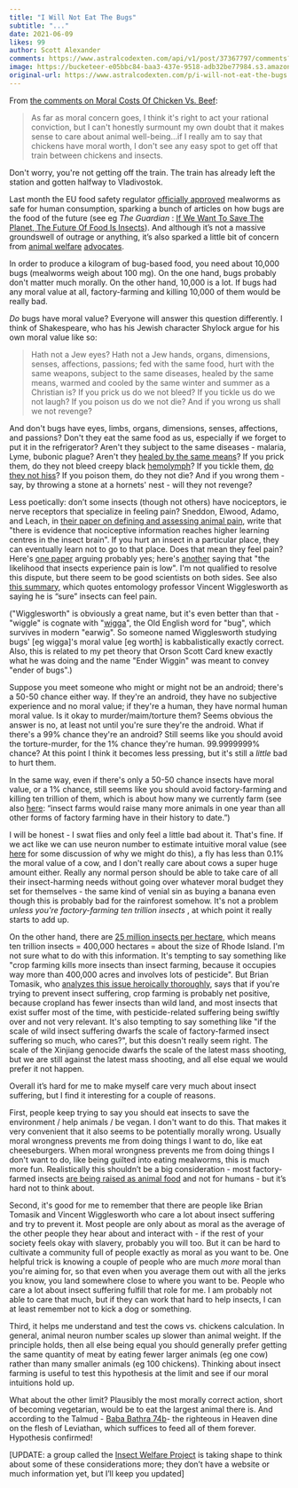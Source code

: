 ```yaml
---
title: "I Will Not Eat The Bugs"
subtitle: "..."
date: 2021-06-09
likes: 99
author: Scott Alexander
comments: https://www.astralcodexten.com/api/v1/post/37367797/comments?&all_comments=true
image: https://bucketeer-e05bbc84-baa3-437e-9518-adb32be77984.s3.amazonaws.com/public/images/98a924cb-702f-475a-8f57-e9c47f1f53b8_1128x585.jpeg
original-url: https://www.astralcodexten.com/p/i-will-not-eat-the-bugs
---
```

From [the comments on Moral Costs Of Chicken Vs. Beef](https://astralcodexten.substack.com/p/moral-costs-of-chicken-vs-beef#comment-2093413):

> As far as moral concern goes, I think it's right to act your rational conviction, but I can't honestly surmount my own doubt that it makes sense to care about animal well-being...if I really am to say that chickens have moral worth, I don't see any easy spot to get off that train between chickens and insects. 

Don't worry, you're not getting off the train. The train has already left the station and gotten halfway to Vladivostok.

Last month the EU food safety regulator [officially approved](https://geneticliteracyproject.org/2021/05/20/eating-insects-will-the-approval-by-the-eu-of-beetle-larvae-for-human-consumption-open-doors-for-sustainable-bug-based-snacks/) mealworms as safe for human consumption, sparking a bunch of articles on how bugs are the food of the future (see eg _The Guardian_ : [If We Want To Save The Planet, The Future Of Food Is Insects](https://www.theguardian.com/food/2021/may/08/if-we-want-to-save-the-planet-the-future-of-food-is-insects)). And although it’s not a massive groundswell of outrage or anything, it’s also sparked a little bit of concern from [animal welfare](https://forum.effectivealtruism.org/posts/jbR9XrZbsqCsnR3vy/thoughts-on-the-welfare-of-farmed-insects) [advocates](https://twitter.com/lewis_bollard/status/1391838534265307136).

In order to produce a kilogram of bug-based food, you need about 10,000 bugs (mealworms weigh about 100 mg). On the one hand, bugs probably don't matter much morally. On the other hand, 10,000 is a lot. If bugs had any moral value at all, factory-farming and killing 10,000 of them would be really bad.

_Do_ bugs have moral value? Everyone will answer this question differently. I think of Shakespeare, who has his Jewish character Shylock argue for his own moral value like so:

> Hath not a Jew eyes? Hath not a Jew hands, organs, dimensions, senses, affections, passions; fed with the same food, hurt with the same weapons, subject to the same diseases, healed by the same means, warmed and cooled by the same winter and summer as a Christian is? If you prick us do we not bleed? If you tickle us do we not laugh? If you poison us do we not die? And if you wrong us shall we not revenge?

And don't bugs have eyes, limbs, organs, dimensions, senses, affections, and passions? Don't they eat the same food as us, especially if we forget to put it in the refrigerator? Aren't they subject to the same diseases - malaria, Lyme, bubonic plague? Aren't they [healed by the same means](https://medium.com/@gabrielbonis/insects-are-great-at-killing-bacteria-can-they-help-us-find-new-antibiotics-70eac9463d87)? If you prick them, do they not bleed creepy black [hemolymph](https://en.wikipedia.org/wiki/Hemolymph)? If you tickle them, [do they not hiss](https://patch.com/california/millvalley/bp--ticklish-cockroaches-whip-scorpions-and-more-at-sdb865053bd)? If you poison them, do they not die? And if you wrong them - say, by throwing a stone at a hornets' nest - will they not revenge?

Less poetically: don’t some insects (though not others) have nociceptors, ie nerve receptors that specialize in feeling pain? Sneddon, Elwood, Adamo, and Leach, in [their paper on defining and assessing animal pain](https://www.wellbeingintlstudiesrepository.org/cgi/viewcontent.cgi?article=1068&context=acwp_arte), write that "there is evidence that nociceptive information reaches higher learning centres in the insect brain". If you hurt an insect in a particular place, they can eventually learn not to go to that place. Does that mean they feel pain? Here's [one paper](https://www.wellbeingintlstudiesrepository.org/cgi/viewcontent.cgi?article=1113&context=animsent) arguing probably yes; here's [another](https://www.cambridge.org/core/journals/canadian-entomologist/article/is-it-pain-if-it-does-not-hurt-on-the-unlikelihood-of-insect-pain/9A60617352A45B15E25307F85FF2E8F2) saying that "the likelihood that insects experience pain is low". I'm not qualified to resolve this dispute, but there seem to be good scientists on both sides. See also [this summary](https://was-research.org/writing-by-others/reducing-suffering-amongst-invertebrates-insects/), which quotes entomology professor Vincent Wigglesworth as saying he is “sure” insects can feel pain.

("Wigglesworth" is obviously a great name, but it's even better than that - "wiggle" is cognate with "[wigga](https://en.wiktionary.org/wiki/wicga#Old_English)", the Old English word for "bug", which survives in modern "earwig". So someone named Wigglesworth studying bugs' [eg wigga]'s moral value [eg worth] is kabbalistically exactly correct. Also, this is related to my pet theory that Orson Scott Card knew exactly what he was doing and the name "Ender Wiggin" was meant to convey "ender of bugs".)

Suppose you meet someone who might or might not be an android; there's a 50-50 chance either way. If they're an android, they have no subjective experience and no moral value; if they're a human, they have normal human moral value. Is it okay to murder/maim/torture them? Seems obvious the answer is no, at least not until you're sure they're the android. What if there's a 99% chance they're an android? Still seems like you should avoid the torture-murder, for the 1% chance they're human. 99.9999999% chance? At this point I think it becomes less pressing, but it's still a _little_ bad to hurt them.

In the same way, even if there's only a 50-50 chance insects have moral value, or a 1% chance, still seems like you should avoid factory-farming and killing ten trillion of them, which is about how many we currently farm (see also [here](https://forum.effectivealtruism.org/posts/Db5SpsqtYoncBxEou/animal-welfare-fund-may-2021-grant-recommendations): “insect farms would raise many more animals in one year than all other forms of factory farming have in their history to date.”)

I will be honest - I swat flies and only feel a little bad about it. That's fine. If we act like we can use neuron number to estimate intuitive moral value (see [here](https://slatestarcodex.com/2019/03/26/cortical-neuron-number-matches-intuitive-perceptions-of-moral-value-across-animals/) for some discussion of why we might do this), a fly has less than 0.1% the moral value of a cow, and I don't really care about cows a super huge amount either. Really any normal person should be able to take care of all their insect-harming needs without going over whatever moral budget they set for themselves - the same kind of venial sin as buying a banana even though this is probably bad for the rainforest somehow. It's not a problem _unless you're factory-farming ten trillion insects_ , at which point it really starts to add up.

On the other hand, there are [25 million insects per hectare](https://reducing-suffering.org/crop-cultivation-and-wild-animals/#Importance_of_insects), which means ten trillion insects = 400,000 hectares = about the size of Rhode Island. I'm not sure what to do with this information. It's tempting to say something like "crop farming kills more insects than insect farming, because it occupies way more than 400,000 acres and involves lots of pesticide". But Brian Tomasik, who [analyzes this issue heroically thoroughly](https://reducing-suffering.org/crop-cultivation-and-wild-animals/), says that if you're trying to prevent insect suffering, crop farming is probably net positive, because cropland has fewer insects than wild land, and most insects that exist suffer most of the time, with pesticide-related suffering being swiftly over and not very relevant. It's also tempting to say something like "if the scale of wild insect suffering dwarfs the scale of factory-farmed insect suffering so much, who cares?", but this doesn't really seem right. The scale of the Xinjiang genocide dwarfs the scale of the latest mass shooting, but we are still against the latest mass shooting, and all else equal we would prefer it not happen.

Overall it’s hard for me to make myself care very much about insect suffering, but I find it interesting for a couple of reasons.

First, people keep trying to say you should eat insects to save the environment / help animals / be vegan. I don't want to do this. That makes it very convenient that it also seems to be potentially morally wrong. Usually moral wrongness prevents me from doing things I want to do, like eat cheeseburgers. When moral wrongness prevents me from doing things I don't want to do, like being guilted into eating mealworms, this is much more fun. Realistically this shouldn’t be a big consideration - most factory-farmed insects [are being raised as animal food](https://mailchi.mp/0d9c51072475/the-promise-and-perils-of-insect-farming) and not for humans - but it’s hard not to think about.

Second, it's good for me to remember that there are people like Brian Tomasik and Vincent Wigglesworth who care a lot about insect suffering and try to prevent it. Most people are only about as moral as the average of the other people they hear about and interact with - if the rest of your society feels okay with slavery, probably you will too. But it can be hard to cultivate a community full of people exactly as moral as you want to be. One helpful trick is knowing a couple of people who are much _more_ moral than you're aiming for, so that even when you average them out with all the jerks you know, you land somewhere close to where you want to be. People who care a lot about insect suffering fulfill that role for me. I am probably not able to care that much, but if they can work that hard to help insects, I can at least remember not to kick a dog or something.

Third, it helps me understand and test the cows vs. chickens calculation. In general, animal neuron number scales up slower than animal weight. If the principle holds, then all else being equal you should generally prefer getting the same quantity of meat by eating fewer larger animals (eg one cow) rather than many smaller animals (eg 100 chickens). Thinking about insect farming is useful to test this hypothesis at the limit and see if our moral intuitions hold up.

What about the other limit? Plausibly the most morally correct action, short of becoming vegetarian, would be to eat the largest animal there is. And according to the Talmud - [Baba Bathra 74b](https://www.sefaria.org/Bava_Batra.74b)\- the righteous in Heaven dine on the flesh of Leviathan, which suffices to feed all of them forever. Hypothesis confirmed!

[UPDATE: a group called the [Insect Welfare Project](https://www.entsoc.org/executive-director-insect-welfare-project) is taking shape to think about some of these considerations more; they don’t have a website or much information yet, but I’ll keep you updated]
